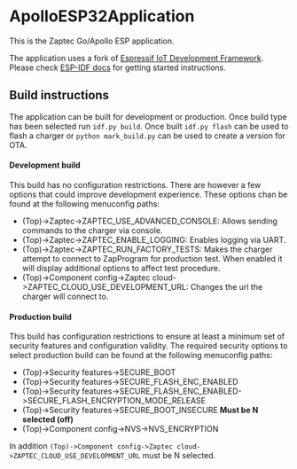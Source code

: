 ApolloESP32Application
====================

This is the Zaptec Go/Apollo ESP application.

The application uses a fork of [Espressif IoT Development Framework](https://github.com/espressif/esp-idf).
Please check [ESP-IDF docs](https://docs.espressif.com/projects/esp-idf/en/v4.2.4/get-started/index.html) for getting started instructions.

## Build instructions ##

The application can be built for development or production. Once build type has been selected run `idf.py build`. Once built `idf.py flash` can be used to flash a charger or `python mark_build.py` can be used to create a version for OTA.

#### Development build #####

This build has no configuration restrictions. There are however a few options that could improve development experience. These options chan be found at the following menuconfig paths:

* (Top)->Zaptec->ZAPTEC_USE_ADVANCED_CONSOLE: Allows sending commands to the charger via console.
* (Top)->Zaptec->ZAPTEC_ENABLE_LOGGING: Enables logging via UART.
* (Top)->Zaptec->ZAPTEC_RUN_FACTORY_TESTS: Makes the charger attempt to connect to ZapProgram for production test. When enabled it will display additional options to affect test procedure.
* (Top)->Component config->Zaptec cloud->ZAPTEC_CLOUD_USE_DEVELOPMENT_URL: Changes the url the charger will connect to.

#### Production build ####

This build has configuration restrictions to ensure at least a minimum set of security features and configuration validity. The required security options to select production build can be found at the following menuconfig paths:

* (Top)->Security features->SECURE_BOOT
* (Top)->Security features->SECURE_FLASH_ENC_ENABLED
* (Top)->Security features->SECURE_FLASH_ENC_ENABLED->SECURE_FLASH_ENCRYPTION_MODE_RELEASE
* (Top)->Security features->SECURE_BOOT_INSECURE **Must be N selected (off)**
* (Top)->Component config->NVS->NVS_ENCRYPTION

In addition `(Top)->Component config->Zaptec cloud->ZAPTEC_CLOUD_USE_DEVELOPMENT_URL` must be N selected.
